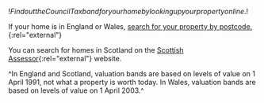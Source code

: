 $!Find out the Council Tax band for your home by looking up your property online.$!

If your home is in England or Wales, [search for your property by postcode.](http://www.voa.gov.uk/cti/InitS.asp?lcn=0){:rel="external"} 

You can search for homes in Scotland on the [Scottish Assessor](http://www.saa.gov.uk/ "Scottish assessor"){:rel="external"} website.

^In England and Scotland, valuation bands are based on levels of value on 1 April 1991, not what a property is worth today. In Wales, valuation bands are based on levels of value on 1 April 2003.^
